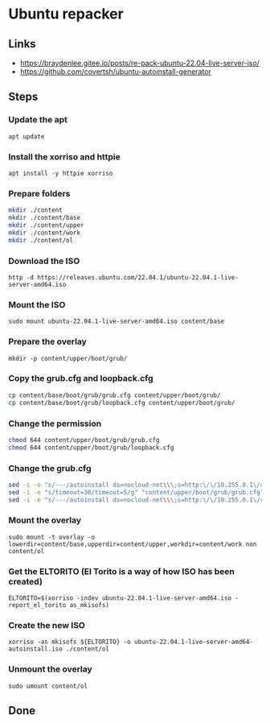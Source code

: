 # Ubuntu repacker
## Links

* https://braydenlee.gitee.io/posts/re-pack-ubuntu-22.04-live-server-iso/
* https://github.com/covertsh/ubuntu-autoinstall-generator

## Steps

### Update the apt

`apt update`

### Install the xorriso and httpie

`apt install -y httpie xorriso`

### Prepare folders

```bash
mkdir ./content
mkdir ./content/base
mkdir ./content/upper
mkdir ./content/work
mkdir ./content/ol
```

### Download the ISO

`http -d https://releases.ubuntu.com/22.04.1/ubuntu-22.04.1-live-server-amd64.iso`

### Mount the ISO

`sudo mount ubuntu-22.04.1-live-server-amd64.iso content/base`

### Prepare the overlay

`mkdir -p content/upper/boot/grub/`

### Copy the grub.cfg and loopback.cfg

```bash
cp content/base/boot/grub/grub.cfg content/upper/boot/grub/
cp content/base/boot/grub/loopback.cfg content/upper/boot/grub/
```

### Change the permission

```bash
chmod 644 content/upper/boot/grub/grub.cfg
chmod 644 content/upper/boot/grub/loopback.cfg
```

### Change the grub.cfg

```bash
sed -i -e "s/---/autoinstall ds=nocloud-net\\\;s=http:\/\/10.255.0.1\/cloud-init\/ ---/g" "content/upper/boot/grub/grub.cfg"
sed -i -e "s/timeout=30/timeout=5/g" "content/upper/boot/grub/grub.cfg"
sed -i -e "s/---/autoinstall ds=nocloud-net\\\;s=http:\/\/10.255.0.1\/cloud-init\/ ---/g" "content/upper/boot/grub/loopback.cfg"
```

### Mount the overlay
`sudo mount -t overlay -o lowerdir=content/base,upperdir=content/upper,workdir=content/work non content/ol`

### Get the ELTORITO (El Torito is a way of how ISO has been created)
`ELTORITO=$(xorriso -indev ubuntu-22.04.1-live-server-amd64.iso -report_el_torito as_mkisofs)`

### Create the new ISO
`xorriso -as mkisofs ${ELTORITO} -o ubuntu-22.04.1-live-server-amd64-autoinstall.iso ./content/ol`

### Unmount the overlay
`sudo umount content/ol`

## Done
